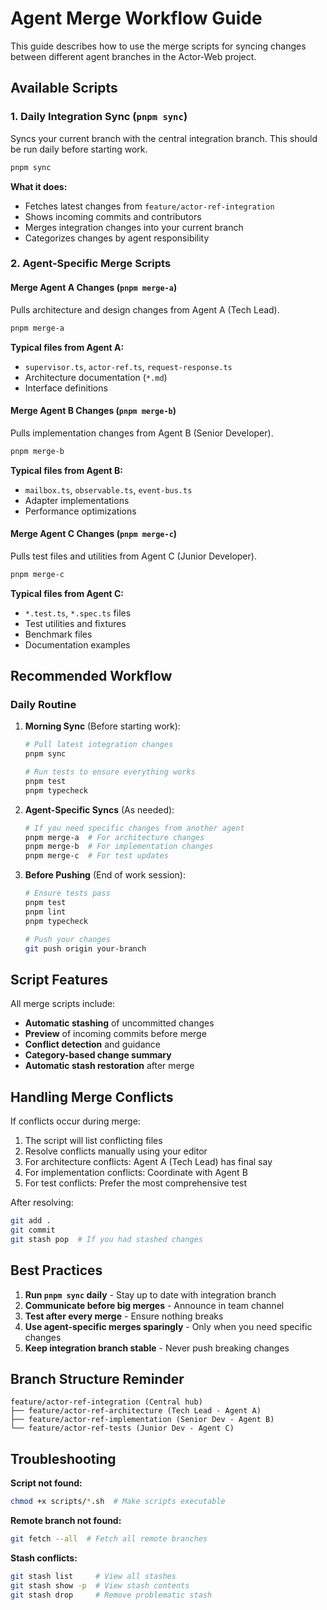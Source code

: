 # Agent Merge Workflow Guide

This guide describes how to use the merge scripts for syncing changes between different agent branches in the Actor-Web project.

## Available Scripts

### 1. Daily Integration Sync (`pnpm sync`)
Syncs your current branch with the central integration branch. This should be run daily before starting work.

```bash
pnpm sync
```

**What it does:**
- Fetches latest changes from `feature/actor-ref-integration`
- Shows incoming commits and contributors
- Merges integration changes into your current branch
- Categorizes changes by agent responsibility

### 2. Agent-Specific Merge Scripts

#### Merge Agent A Changes (`pnpm merge-a`)
Pulls architecture and design changes from Agent A (Tech Lead).

```bash
pnpm merge-a
```

**Typical files from Agent A:**
- `supervisor.ts`, `actor-ref.ts`, `request-response.ts`
- Architecture documentation (`*.md`)
- Interface definitions

#### Merge Agent B Changes (`pnpm merge-b`)
Pulls implementation changes from Agent B (Senior Developer).

```bash
pnpm merge-b
```

**Typical files from Agent B:**
- `mailbox.ts`, `observable.ts`, `event-bus.ts`
- Adapter implementations
- Performance optimizations

#### Merge Agent C Changes (`pnpm merge-c`)
Pulls test files and utilities from Agent C (Junior Developer).

```bash
pnpm merge-c
```

**Typical files from Agent C:**
- `*.test.ts`, `*.spec.ts` files
- Test utilities and fixtures
- Benchmark files
- Documentation examples

## Recommended Workflow

### Daily Routine

1. **Morning Sync** (Before starting work):
   ```bash
   # Pull latest integration changes
   pnpm sync
   
   # Run tests to ensure everything works
   pnpm test
   pnpm typecheck
   ```

2. **Agent-Specific Syncs** (As needed):
   ```bash
   # If you need specific changes from another agent
   pnpm merge-a  # For architecture changes
   pnpm merge-b  # For implementation changes
   pnpm merge-c  # For test updates
   ```

3. **Before Pushing** (End of work session):
   ```bash
   # Ensure tests pass
   pnpm test
   pnpm lint
   pnpm typecheck
   
   # Push your changes
   git push origin your-branch
   ```

## Script Features

All merge scripts include:
- **Automatic stashing** of uncommitted changes
- **Preview** of incoming commits before merge
- **Conflict detection** and guidance
- **Category-based change summary**
- **Automatic stash restoration** after merge

## Handling Merge Conflicts

If conflicts occur during merge:

1. The script will list conflicting files
2. Resolve conflicts manually using your editor
3. For architecture conflicts: Agent A (Tech Lead) has final say
4. For implementation conflicts: Coordinate with Agent B
5. For test conflicts: Prefer the most comprehensive test

After resolving:
```bash
git add .
git commit
git stash pop  # If you had stashed changes
```

## Best Practices

1. **Run `pnpm sync` daily** - Stay up to date with integration branch
2. **Communicate before big merges** - Announce in team channel
3. **Test after every merge** - Ensure nothing breaks
4. **Use agent-specific merges sparingly** - Only when you need specific changes
5. **Keep integration branch stable** - Never push breaking changes

## Branch Structure Reminder

```
feature/actor-ref-integration (Central hub)
├── feature/actor-ref-architecture (Tech Lead - Agent A)
├── feature/actor-ref-implementation (Senior Dev - Agent B)
└── feature/actor-ref-tests (Junior Dev - Agent C)
```

## Troubleshooting

**Script not found:**
```bash
chmod +x scripts/*.sh  # Make scripts executable
```

**Remote branch not found:**
```bash
git fetch --all  # Fetch all remote branches
```

**Stash conflicts:**
```bash
git stash list     # View all stashes
git stash show -p  # View stash contents
git stash drop     # Remove problematic stash
```
